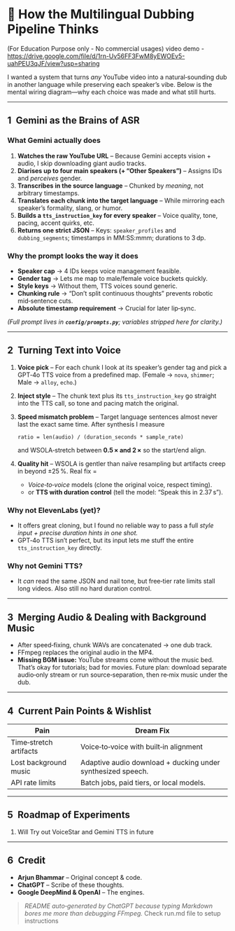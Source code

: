 # 🧩 **How the Multilingual Dubbing Pipeline Thinks**

(For Education Purpose only - No commercial usages)
video demo - https://drive.google.com/file/d/1rn-Uv56FF3FwM8yEWOEv5-uahPEU3qJF/view?usp=sharing

I wanted a system that turns *any* YouTube video into a natural‑sounding dub in another language while preserving each speaker’s vibe. Below is the mental wiring diagram—why each choice was made and what still hurts.

---

## 1 Gemini as the Brains of ASR

### What Gemini actually does

1. **Watches the raw YouTube URL** – Because Gemini accepts vision + audio, I skip downloading giant audio tracks.
2. **Diarises up to four main speakers (+ “Other Speakers”)** – Assigns IDs and *perceives* gender.
3. **Transcribes in the source language** – Chunked by *meaning*, not arbitrary timestamps.
4. **Translates each chunk into the target language** – While mirroring each speaker’s formality, slang, or humor.
5. **Builds a ********************************`tts_instruction_key`******************************** for every speaker** – Voice quality, tone, pacing, accent quirks, etc.
6. **Returns one strict JSON** – Keys: `speaker_profiles` and `dubbing_segments`; timestamps in MM\:SS\:mmm; durations to 3 dp.

### Why the prompt looks the way it does

* **Speaker cap** → 4 IDs keeps voice management feasible.
* **Gender tag** → Lets me map to male/female voice buckets quickly.
* **Style keys** → Without them, TTS voices sound generic.
* **Chunking rule** → “Don’t split continuous thoughts” prevents robotic mid‑sentence cuts.
* **Absolute timestamp requirement** → Crucial for later lip‑sync.

*(Full prompt lives in ****************`config/prompts.py`****************; variables stripped here for clarity.)*

---

## 2 Turning Text into Voice

1. **Voice pick** – For each chunk I look at its speaker’s gender tag and pick a GPT‑4o TTS voice from a predefined map. (Female → `nova`, `shimmer`; Male → `alloy`, `echo`.)
2. **Inject style** – The chunk text plus its `tts_instruction_key` go straight into the TTS call, so tone and pacing match the original.
3. **Speed mismatch problem** – Target language sentences almost never last the exact same time. After synthesis I measure

   ```
   ratio = len(audio) / (duration_seconds * sample_rate)
   ```

   and WSOLA‑stretch between **0.5 × and 2 ×** so the start/end align.
4. **Quality hit** – WSOLA is gentler than naïve resampling but artifacts creep in beyond ±25 %. Real fix =

   * *Voice‑to‑voice* models (clone the original voice, respect timing).
   * or **TTS with duration control** (tell the model: “Speak this in 2.37 s”).

### Why not ElevenLabs (yet)?

* It offers great cloning, but I found no reliable way to pass a full *style input + precise duration hints in one shot.*
* GPT‑4o TTS isn’t perfect, but its  input lets me stuff the entire `tts_instruction_key` directly.

### Why not Gemini TTS?

* It *can* read the same JSON and nail tone, but free‑tier rate limits stall long videos. Also still no hard duration control.

---

## 3 Merging Audio & Dealing with Background Music

* After speed‑fixing, chunk WAVs are concatenated → one dub track.
* FFmpeg replaces the original audio in the MP4.
* **Missing BGM issue:**  YouTube  streams come without the music bed. That’s okay for tutorials; bad for movies. Future plan: download separate audio‑only stream or run source‑separation, then re‑mix music under the dub.

---

## 4 Current Pain Points & Wishlist

| Pain                   | Dream Fix                                                   |
| ---------------------- | ----------------------------------------------------------- |
| Time‑stretch artifacts | Voice‑to‑voice with built‑in alignment                      |
| Lost background music  | Adaptive audio download + ducking under synthesized speech. |
| API rate limits        | Batch jobs, paid tiers, or local models.                    |

---

## 5 Roadmap of Experiments

1. Will Try out VoiceStar and Gemini TTS in future

---

## 6 Credit

* **Arjun Bhammar** – Original concept & code.
* **ChatGPT** – Scribe of these thoughts.
* **Google DeepMind & OpenAI** – The engines.

> *README auto‑generated by ChatGPT because typing Markdown bores me more than debugging FFmpeg.*
> Check run.md file to setup instructions
